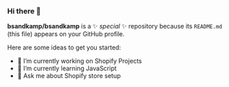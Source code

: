 ### Hi there 👋

 
**bsandkamp/bsandkamp** is a ✨ _special_ ✨ repository because its `README.md` (this file) appears on your GitHub profile.

Here are some ideas to get you started:

- 🔭 I’m currently working on Shopify Projects
- 🌱 I’m currently learning JavaScript
- 💬 Ask me about Shopify store setup
 
 
